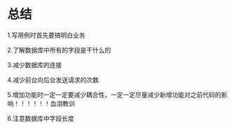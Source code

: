 # 总结
1.写用例时首先要搞明白业务  

2.了解数据库中所有的字段是干什么的  

3.减少数据库的连接  

4.减少前台向后台发送请求的次数  

5.增加功能时一定一定要减少耦合性，一定一定尽量减少新增功能对之前代码的影响！！！！！！血泪教训  

6.注意数据库中字段长度
